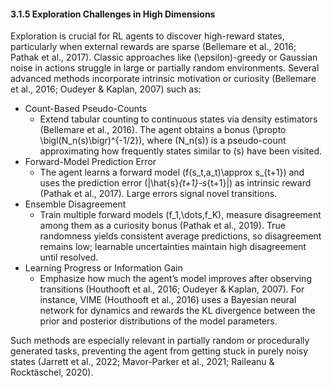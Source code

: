 #### 3.1.5 Exploration Challenges in High Dimensions

Exploration is crucial for RL agents to discover high-reward states, particularly when external rewards are sparse (Bellemare et al., 2016; Pathak et al., 2017). Classic approaches like \(\epsilon\)-greedy or Gaussian noise in actions struggle in large or partially random environments. Several advanced methods incorporate intrinsic motivation or curiosity (Bellemare et al., 2016; Oudeyer & Kaplan, 2007) such as:
- Count-Based Pseudo-Counts
  - Extend tabular counting to continuous states via density estimators (Bellemare et al., 2016). The agent obtains a bonus \(\propto \bigl(N_n(s)\bigr)^{-1/2}\), where \(N_n(s)\) is a pseudo-count approximating how frequently states similar to \(s\) have been visited.
- Forward-Model Prediction Error
  - The agent learns a forward model \(f(s_t,a_t)\approx s_{t+1}\) and uses the prediction error \(\|\hat{s}_{t+1}-s_{t+1}\|\) as intrinsic reward (Pathak et al., 2017). Large errors signal novel transitions.
- Ensemble Disagreement
  - Train multiple forward models \(f_1,\dots,f_K\), measure disagreement among them as a curiosity bonus (Pathak et al., 2019). True randomness yields consistent average predictions, so disagreement remains low; learnable uncertainties maintain high disagreement until resolved.
- Learning Progress or Information Gain
  - Emphasize how much the agent’s model improves after observing transitions (Houthooft et al., 2016; Oudeyer & Kaplan, 2007). For instance, VIME (Houthooft et al., 2016) uses a Bayesian neural network for dynamics and rewards the KL divergence between the prior and posterior distributions of the model parameters.

Such methods are especially relevant in partially random or procedurally generated tasks, preventing the agent from getting stuck in purely noisy states (Jarrett et al., 2022; Mavor-Parker et al., 2021; Raileanu & Rocktäschel, 2020).

